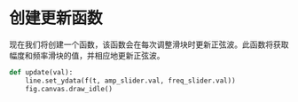 # 创建更新函数

现在我们将创建一个函数，该函数会在每次调整滑块时更新正弦波。此函数将获取幅度和频率滑块的值，并相应地更新正弦波。

```python
def update(val):
    line.set_ydata(f(t, amp_slider.val, freq_slider.val))
    fig.canvas.draw_idle()
```

